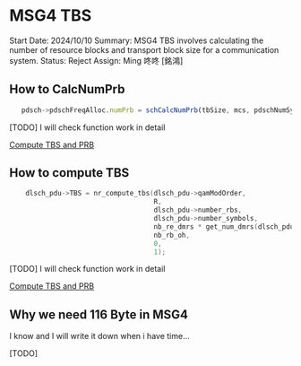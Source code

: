 # MSG4 TBS

Start Date: 2024/10/10
Summary: MSG4 TBS involves calculating the number of resource blocks and transport block size for a communication system.
Status: Reject
Assign: Ming 咚咚 [銘鴻]

## How to **CalcNumPrb**

```jsx
   pdsch->pdschFreqAlloc.numPrb = schCalcNumPrb(tbSize, mcs, pdschNumSymbols);
```

[TODO] I will check function work in detail

[Compute TBS and PRB](Compute%20TBS%20and%20PRB%20121100983143819aa2b2c12155d157f8.md) 

## How to compute TBS

```c
    dlsch_pdu->TBS = nr_compute_tbs(dlsch_pdu->qamModOrder,
                                    R,
                                    dlsch_pdu->number_rbs,
                                    dlsch_pdu->number_symbols,
                                    nb_re_dmrs * get_num_dmrs(dlsch_pdu->dlDmrsSymbPos),
                                    nb_rb_oh,
                                    0,
                                    1);
```

[TODO] I will check function work in detail

[Compute TBS and PRB](Compute%20TBS%20and%20PRB%20121100983143819aa2b2c12155d157f8.md) 

## Why we need 116 Byte in MSG4

I know and I will write it down when i have time…

[TODO]
